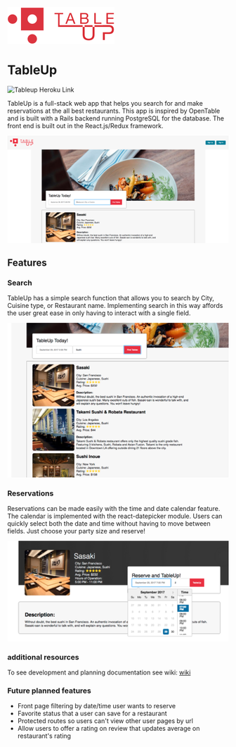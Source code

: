 ![Logo](./app/assets/images/tableup_logo.png)

# TableUp
![Tableup Heroku Link](https://tableupfs.herokuapp.com/#/)

TableUp is a full-stack web app that helps you search for and make reservations at the all best restaurants. This app is inspired by OpenTable and is built with a Rails backend running PostgreSQL for the database. The front end is built out in the React.js/Redux framework.

![home](./app/assets/images/home.png)

## Features


### Search
TableUp has a simple search function that allows you to search by City, Cuisine type, or Restaurant name.
Implementing search in this way affords the user great ease in only having to interact with a single field.

![home](./app/assets/images/search.png)

### Reservations
Reservations can be made easily with the time and date calendar feature. The calendar is implemented with the react-datepicker module. Users can quickly select both the date and time without having to move between fields. Just choose your party size and reserve!

![Calendar](./app/assets/images/reserve_calendar.png)


### additional resources
To see development and planning documentation 
see wiki: [wiki](https://github.com/ryan-mapa/tableup/wiki)

### Future planned features
+ Front page filtering by date/time user wants to reserve
+ Favorite status that a user can save for a restaurant
+ Protected routes so users can't view other user pages by url
+ Allow users to offer a rating on review that updates average on restaurant's rating
